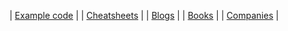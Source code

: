 | [Example code](example_code.md) |
| [Cheatsheets](rust_cheatsheets.md) |
| [Blogs](blogs.md) |
| [Books](books.md) |
| [Companies](companies.md) |
